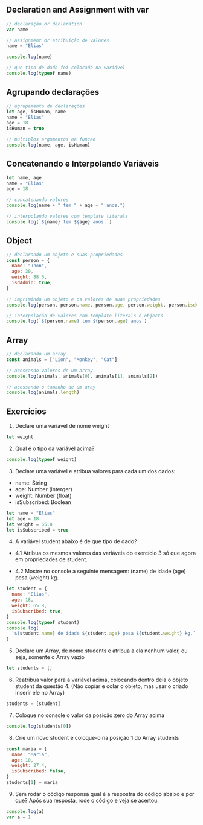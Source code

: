 ## Declaration and Assignment with var

```js
// declaração or declaration
var name

// assignment or atribuição de valores
name = "Elias"

console.log(name)

// que tipo de dado foi colocado na variável
console.log(typeof name)
```

## Agrupando declarações

```js
// agrupamento de declarações
let age, isHuman, name
name = "Elias"
age = 18
isHuman = true

// multiplos argumentos na funcao
console.log(name, age, isHuman)
```

## Concatenando e Interpolando Variáveis

```js
let name, age
name = "Elias"
age = 18

// concatenando valores
console.log(name + " tem " + age + " anos.")

// interpolando valores com template literals
console.log(`${name} tem ${age} anos.`)
```

## Object

```js
// declarando um objeto e suas propriedades
const person = {
  name: "Jhon",
  age: 30,
  weight: 88.6,
  isdAdmin: true,
}

// imprimindo um objeto e os valores de suas propriedades
console.log(person, person.name, person.age, person.weight, person.isdAdmin)

// interpolação de valores com template literals e objects
console.log(`${person.name} tem ${person.age} anos`)
```

## Array

```js
// declarando um array
const animals = ["Lion", "Monkey", "Cat"]

// acessando valores de um array
console.log(animals, animals[0], animals[1], animals[2])

// acessando o tamanho de um aray
console.log(animals.length)
```

## Exercícios

1. Declare uma variável de nome weight

```js
let weight
```

2. Qual é o tipo da variável acima?

```js
console.log(typeof weight)
```

3. Declare uma variável e atribua valores para cada um dos dados:

- name: String
- age: Number (interger)
- weight: Number (float)
- isSubscribed: Boolean

```js
let name = "Elias"
let age = 18
let weight = 65.8
let isSubscribed = true
```

4.  A variável student abaixo é de que tipo de dado?

- 4.1 Atribua os mesmos valores das variáveis do exercício 3 só que agora em propriedades de student.

- 4.2 Mostre no console a seguinte mensagem: (name) de idade (age) pesa (weight) kg.

```js
let student = {
  name: "Elias",
  age: 18,
  weight: 65.8,
  isSubscribed: true,
}
console.log(typeof student)
console.log(
  `${student.name} de idade ${student.age} pesa ${student.weight} kg.`
)
```

5. Declare um Array, de nome students e atribua a ela nenhum valor, ou seja, somente o Array vazio

```js
let students = []
```

6. Reatribua valor para a variável acima, colocando dentro dela o objeto student da questão 4. (Não copiar e colar o objeto, mas usar o criado inserir ele no Array)

```js
students = [student]
```

7. Coloque no console o valor da posição zero do Array acima

```js
console.log(students[0])
```

8. Crie um novo student e coloque-o na posição 1 do Array students

```js
const maria = {
  name: "Maria",
  age: 10,
  weight: 27.4,
  isSubscribed: false,
}
students[1] = maria
```

9. Sem rodar o código responsa qual é a respostra do código abaixo e por que? Após sua resposta, rode o código e veja se acertou.

```js
console.log(a)
var a = 1
```
